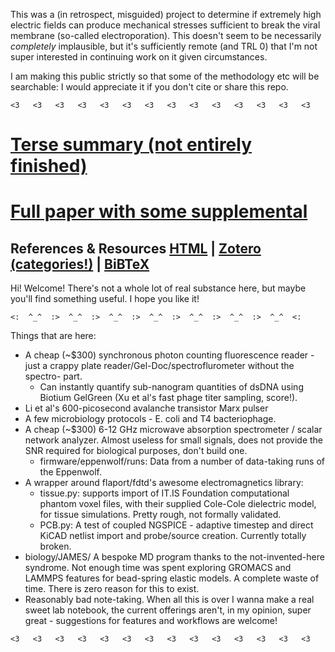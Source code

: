 
This was a (in retrospect, misguided) project to determine if extremely high electric fields can produce mechanical stresses sufficient to break the viral membrane (so-called electroporation). This doesn't seem to be necessarily *completely* implausible, but it's sufficiently remote (and TRL 0) that I'm not super interested in continuing work on it given circumstances.

I am making this public strictly so that some of the methodology etc will be searchable: I would appreciate it if you don't cite or share this repo.

```
<3   <3   <3   <3   <3   <3   <3   <3   <3   <3   <3   <3   <3   <3 
```

# [Terse summary (not entirely finished)](https://github.com/0xDBFB7/covidinator/releases/download/vx.x/summary.pdf) 
# [Full paper with some supplemental](https://github.com/0xDBFB7/covidinator/releases/download/vx.x/paper.pdf)

## References & Resources [HTML](https://raw.githubusercontent.com/0xDBFB7/covidinator/master/documents/references.html) | [Zotero (categories!)](https://raw.githubusercontent.com/0xDBFB7/covidinator/master/documents/references.rdf) | [BiBTeX](https://raw.githubusercontent.com/0xDBFB7/covidinator/master/documents/references.bib) 


Hi! Welcome! There's not a whole lot of real substance here, but maybe you'll find something useful. I hope you like it! 

```
<:  ^_^  :>  ^_^  :>  ^_^  :>  ^_^  :>  ^_^  :>  ^_^  :>  ^_^  <:
```

Things that are here:

 * A cheap (~$300) synchronous photon counting fluorescence reader - just a crappy plate reader/Gel-Doc/spectroflurometer without the spectro- part. 
    - Can instantly quantify sub-nanogram quantities of dsDNA using Biotium GelGreen (Xu et al's fast phage titer sampling, score!).
 * Li et al's 600-picosecond avalanche transistor Marx pulser
 * A few microbiology protocols - E. coli and T4 bacteriophage.
 * A cheap (~$300) 6-12 GHz microwave absorption spectrometer / scalar network analyzer. Almost useless for small signals, does not provide the SNR required for biological purposes, don't build one.
    - firmware/eppenwolf/runs: Data from a number of data-taking runs of the Eppenwolf.
 * A wrapper around flaport/fdtd's awesome electromagnetics library:
    - tissue.py: supports import of IT.IS Foundation computational phantom voxel files, with their supplied Cole-Cole dielectric model, for tissue simulations. Pretty rough, not formally validated.
    - PCB.py: A test of coupled NGSPICE - adaptive timestep and direct KiCAD netlist import and probe/source creation. Currently totally broken.
 * biology/JAMES/ A bespoke MD program thanks to the not-invented-here syndrome. Not enough time was spent exploring GROMACS and LAMMPS features for bead-spring elastic models. A complete waste of time. There is zero reason for this to exist.
 * Reasonably bad note-taking. When all this is over I wanna make a real sweet lab notebook, the current offerings aren't, in my opinion, super great - suggestions for features and workflows are welcome!

```
<3   <3   <3   <3   <3   <3   <3   <3   <3   <3   <3   <3   <3   <3 
```

